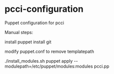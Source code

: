 # pcci-configuration

Puppet configuration for pcci

Manual steps:

install puppet
install git

modify puppet.conf to remove templatepath

./install_modules.sh
puppet apply --modulepath=/etc/puppet/modules:modules pcci.pp
